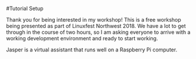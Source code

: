 #Tutorial Setup

Thank you for being interested in my workshop! This is a free workshop being presented as part of Linuxfest Northwest 2018. We have a lot to get through in the course of two hours, so I am asking everyone to arrive with a working development environment and ready to start working.

Jasper is a virtual assistant that runs well on a Raspberry Pi computer.
